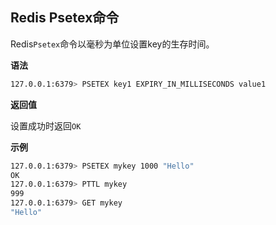 ## Redis Psetex命令

Redis`Psetex`命令以毫秒为单位设置key的生存时间。

**语法**

```bash
127.0.0.1:6379> PSETEX key1 EXPIRY_IN_MILLISECONDS value1
```

**返回值**

设置成功时返回`OK`

**示例**

```bash
127.0.0.1:6379> PSETEX mykey 1000 "Hello"
OK
127.0.0.1:6379> PTTL mykey
999
127.0.0.1:6379> GET mykey
"Hello"
```
